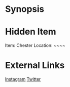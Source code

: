 # Synopsis


# Hidden Item
Item: Chester
Location: ~~~~

# External Links
[Instagram](https://www.instagram.com/p/B8ZvC4sg8YA/)
[Twitter]()